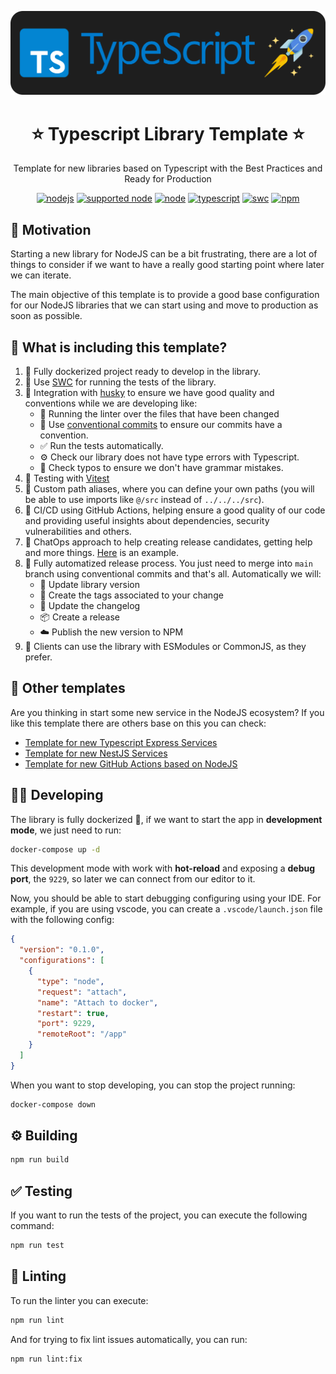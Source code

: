 <p align="center">
  <a href="https://expressjs.com/" target="blank"><img src="images/typescript.png" alt="Express Logo" width="512" /></a>
</p>

<h1 align="center">⭐ Typescript Library Template ⭐</h1>

<p align="center">
  Template for new libraries based on Typescript with the Best Practices and Ready for Production
</p>

<p align="center">
  <a href="https://github.com/AlbertHernandez/typescript-library-template/actions/workflows/node.yml?branch=main"><img src="https://github.com/AlbertHernandez/typescript-library-template/actions/workflows/node.yml/badge.svg?branch=main" alt="nodejs"/></a>
  <a href="https://nodejs.org"><img src="https://img.shields.io/badge/supported_node-18.x_--_20.x-forestgreen.svg" alt="supported node"/></a>
  <a href="https://nodejs.org/docs/latest-v20.x/api/index.html"><img src="https://img.shields.io/badge/node-20.x-green.svg" alt="node"/></a>
  <a href="https://www.typescriptlang.org/"><img src="https://img.shields.io/badge/typescript-5.x-blue.svg" alt="typescript"/></a>
  <a href="https://vitest.dev/"><img src="https://img.shields.io/badge/Test-Vitest_-yellow.svg" alt="swc"/></a>
  <a href="https://www.npmjs.com/package/typescript-library-template-example/v/latest"><img src="https://badgen.net/npm/v/typescript-library-template-example?icon=npm&color=red" alt="npm"/></a>
</p>

## 👀 Motivation

Starting a new library for NodeJS can be a bit frustrating, there are a lot of things to consider if we want to have a really good starting point where later we can iterate.

The main objective of this template is to provide a good base configuration for our NodeJS libraries that we can start using and move to production as soon as possible.

## 🌟 What is including this template?

1. 🐳 Fully dockerized project ready to develop in the library.
2. 👷 Use [SWC](https://swc.rs/) for running the tests of the library.
3. 🐶 Integration with [husky](https://typicode.github.io/husky/) to ensure we have good quality and conventions while we are developing like:
   - 💅 Running the linter over the files that have been changed
   - 💬 Use [conventional commits](https://www.conventionalcommits.org/en/v1.0.0/) to ensure our commits have a convention.
   - ✅ Run the tests automatically.
   - ⚙️ Check our library does not have type errors with Typescript.
   - 🙊 Check typos to ensure we don't have grammar mistakes.
4. 🧪 Testing with [Vitest](https://vitest.dev/)
5. 📌 Custom path aliases, where you can define your own paths (you will be able to use imports like `@/src` instead of `../../../src`).
6. 🚀 CI/CD using GitHub Actions, helping ensure a good quality of our code and providing useful insights about dependencies, security vulnerabilities and others.
7. 🤖 ChatOps approach to help creating release candidates, getting help and more things. [Here](https://github.com/AlbertHernandez/typescript-library-template/pull/105#issuecomment-1963059727) is an example.
8. 🥷 Fully automatized release process. You just need to merge into `main` branch using conventional commits and that's all. Automatically we will:
   - 📘 Update library version
   - 📍 Create the tags associated to your change
   - 📝 Update the changelog
   - 📦 Create a release
   - ☁️ Publish the new version to NPM
9. 💃 Clients can use the library with ESModules or CommonJS, as they prefer.

## 🤩 Other templates

Are you thinking in start some new service in the NodeJS ecosystem? If you like this template there are others base on this you can check:

- [Template for new Typescript Express Services](https://github.com/AlbertHernandez/express-typescript-service-template)
- [Template for new NestJS Services](https://github.com/AlbertHernandez/nestjs-service-template)
- [Template for new GitHub Actions based on NodeJS](https://github.com/AlbertHernandez/github-action-nodejs-template)

## 🧑‍💻 Developing

The library is fully dockerized 🐳, if we want to start the app in **development mode**, we just need to run:

```bash
docker-compose up -d
```

This development mode with work with **hot-reload** and exposing a **debug port**, the `9229`, so later we can connect from our editor to it.

Now, you should be able to start debugging configuring using your IDE. For example, if you are using vscode, you can create a `.vscode/launch.json` file with the following config:

```json
{
  "version": "0.1.0",
  "configurations": [
    {
      "type": "node",
      "request": "attach",
      "name": "Attach to docker",
      "restart": true,
      "port": 9229,
      "remoteRoot": "/app"
    }
  ]
}
```

When you want to stop developing, you can stop the project running:

```bash
docker-compose down
```

## ⚙️ Building

```bash
npm run build
```

## ✅ Testing

If you want to run the tests of the project, you can execute the following command:

```bash
npm run test
```

## 💅 Linting

To run the linter you can execute:

```bash
npm run lint
```

And for trying to fix lint issues automatically, you can run:

```bash
npm run lint:fix
```

